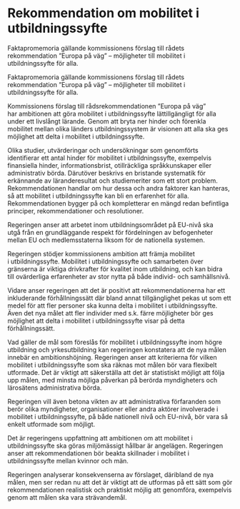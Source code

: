 # Rekommendation om mobilitet i utbildningssyfte

Faktapromemoria gällande kommissionens förslag till rådets rekommendation ”Europa på väg” – möjligheter till mobilitet i utbildningssyfte för alla.

Faktapromemoria gällande kommissionens förslag till rådets rekommendation ”Europa på väg” – möjligheter till mobilitet i utbildningssyfte för alla.

Kommissionens förslag till rådsrekommendationen ”Europa på väg” har ambitionen att göra mobilitet i utbildningssyfte lättillgängligt för alla under ett livslångt lärande. Genom att bryta ner hinder och förenkla mobilitet mellan olika länders utbildningssystem är visionen att alla ska ges möjlighet att delta i mobilitet i utbildningssyfte.

Olika studier, utvärderingar och undersökningar som genomförts identifierar ett antal hinder för mobilitet i utbildningssyfte, exempelvis finansiella hinder, informationsbrist, otillräckliga språkkunskaper eller administrativ börda. Därutöver beskrivs en bristande systematik för erkännande av läranderesultat och studiemeriter som ett stort problem. Rekommendationen handlar om hur dessa och andra faktorer kan hanteras, så att mobilitet i utbildningssyfte kan bli en erfarenhet för alla. Rekommendationen bygger på och kompletterar en mängd redan befintliga principer, rekommendationer och resolutioner.

Regeringen anser att arbetet inom utbildningsområdet på EU-nivå ska utgå från en grundläggande respekt för fördelningen av befogenheter mellan EU och medlemsstaterna liksom för de nationella systemen.

Regeringen stödjer kommissionens ambition att främja mobilitet i utbildningssyfte. Mobilitet i utbildningssyfte och samarbeten över gränserna är viktiga drivkrafter för kvalitet inom utbildning, och kan bidra till ovärderliga erfarenheter av stor nytta på både individ- och samhällsnivå.

Vidare anser regeringen att det är positivt att rekommendationerna har ett inkluderande förhållningssätt där bland annat tillgänglighet pekas ut som ett medel för att fler personer ska kunna delta i mobilitet i utbildningssyfte. Även det nya målet att fler individer med s.k. färre möjligheter bör ges möjlighet att delta i mobilitet i utbildningssyfte visar på detta förhållningssätt.

Vad gäller de mål som föreslås för mobilitet i utbildningssyfte inom högre utbildning och yrkesutbildning kan regeringen konstatera att de nya målen innebär en ambitionshöjning. Regeringen anser att kriterierna för vilken mobilitet i utbildningssyfte som ska räknas mot målen bör vara flexibelt utformade. Det är viktigt att säkerställa att det är statistiskt möjligt att följa upp målen, med minsta möjliga påverkan på berörda myndigheters och lärosätens administrativa börda.

Regeringen vill även betona vikten av att administrativa förfaranden som berör olika myndigheter, organisationer eller andra aktörer involverade i mobilitet i utbildningssyfte, på både nationell nivå och EU-nivå, bör vara så enkelt utformade som möjligt.

Det är regeringens uppfattning att ambitionen om att mobilitet i utbildningssyfte ska göras miljömässigt hållbar är angelägen. Regeringen anser att rekommendationen bör beakta skillnader i mobilitet i utbildningssyfte mellan kvinnor och män.

Regeringen analyserar konsekvenserna av förslaget, däribland de nya målen, men ser redan nu att det är viktigt att de utformas på ett sätt som gör rekommendationen realistisk och praktiskt möjlig att genomföra, exempelvis genom att målen ska vara strävandemål.

